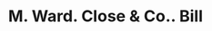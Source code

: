 ---
doi: 10.7916/D8VX1TQT
date_other: '1858'
date_other_textual: '1858'
form: printed ephemera
genre:
- Invoices
name:
- M. Ward. Close & Co.
object_in_context_url: https://biggert.cul.columbia.edu/items/view/ave_biggert_01662
subject_hierarchical_geographic:
- New York, New York, United States
subject_name:
- M. Ward. Close & Co.
title: M. Ward. Close & Co.. Bill
sort_title: M. Ward. Close & Co.. Bill
call_number: ave_biggert_01662
coordinates:
- 40.71277777777778,-74.00583333333333
pid: ave_biggert_01662
identifiers: ave_biggert_01662
thumbnail: false
permalink: /biggert/ave_biggert_01662/
layout: iiif-image-page
---